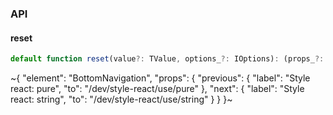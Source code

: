 

### API

#### reset

```ts
default function reset(value?: TValue, options_?: IOptions): (props_?: any) => IResponse;
```


~{
  "element": "BottomNavigation",
  "props": {
    "previous": {
      "label": "Style react: pure",
      "to": "/dev/style-react/use/pure"
    },
    "next": {
      "label": "Style react: string",
      "to": "/dev/style-react/use/string"
    }
  }
}~
